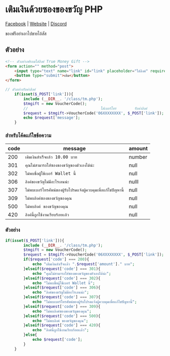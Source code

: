 # เติมเงินด้วยซองของขวัญ PHP

[Facebook](https://www.facebook.com/MASURU.PAGE) | [Website](https://www.miho-anime.site/) | [Discord](https://www.masuru-discord.miho-anime.site/)

ของฟรีอย่าเอาไปขายไอ้สัส


## ตัวอย่าง
```html
<!-- ตัวอย่างฟรอมใส่ลิงค์ True Money Gift -->
<form action="" method="post">
    <input type="text" name="link" id="link" placeholder="ใส่ลิงค์" require>
    <button type="submit">เติม</button>
</form>
```
```php
// ตัวอย่างรับค่าลิงค์
    if(isset($_POST['link'])){
        include (__DIR__. '/class/tm.php');
        $tmgift = new VoucherCode();
        //                                ใส่เบอร์โทร        รับค่าลิงค์
        $request = $tmgift->VoucherCode('06XXXXXXXX', $_POST['link']);
        echo $request['message'];
    }
```


### สำหรับโค้ดเเก้ใขข้อความ
code | message | amount
--- | --- | ---
200 | `เติมเงินสำเร็จเเล้ว 10.00 บาท` | number
301 | `คุณไม่สามารถใส่ซองของขวัญของตัวเองได้น่ะ` | null
302 | `ไม่พบชื่อผู้ใช้เบอร์ Wallet นี้` | null
306 | `ลิงค์ของขวัญไม่มีอะไรเลนน่ะ` | nulll
307 | `ไม่พบเบอร์โทรศัพน์ของผู้รับโปรดเเจ้งผู้ควบคุมเพื่อเเก้ไขปัญหานี้` | null
309 | `ไม่พบลิงค์ซองของขวัญของคุณ` | null
500 | `ไม่พบลิงค์ ของขวัญของคุณ` | null
420 | `ลิงค์นี้ถูกใช้งานเรียบร้อยเเล้ว` | null




### ตัวอย่าง 
```php
if(isset($_POST['link'])){
        include (__DIR__. '/class/tm.php');
        $tmgift = new VoucherCode();
        $request = $tmgift->VoucherCode('06XXXXXXXX', $_POST['link']);
        if($request['code'] === 200){
            echo "เติมเงินสำเร็จเเล้ว ".$request['amount']." บาท";
        }elseif($request['code'] === 301){
            echo "คุณไม่สามารถใส่ซองของขวัญของตัวเองได้น่ะ";
        }elseif($request['code'] === 302){
            echo "ไม่พบชื่อผู้ใช้เบอร์ Wallet นี้";
        }elseif($request['code'] === 306){
            echo "ลิงค์ของขวัญไม่มีอะไรเลนน่ะ";
        }elseif($request['code'] === 307){
            echo "ไม่พบเบอร์โทรศัพน์ของผู้รับโปรดเเจ้งผู้ควบคุมเพื่อเเก้ไขปัญหานี้";
        }elseif($request['code'] === 309){
            echo "ไม่พบลิงค์ซองของขวัญของคุณ";
        }elseif($request['code'] === 500){
            echo "ไม่พบลิงค์ ของขวัญของคุณ";
        }elseif($request['code'] === 420){
            echo "ลิงค์นี้ถูกใช้งานเรียบร้อยเเล้ว";
        }else{
            echo $request['code'];
        }
    }
```

